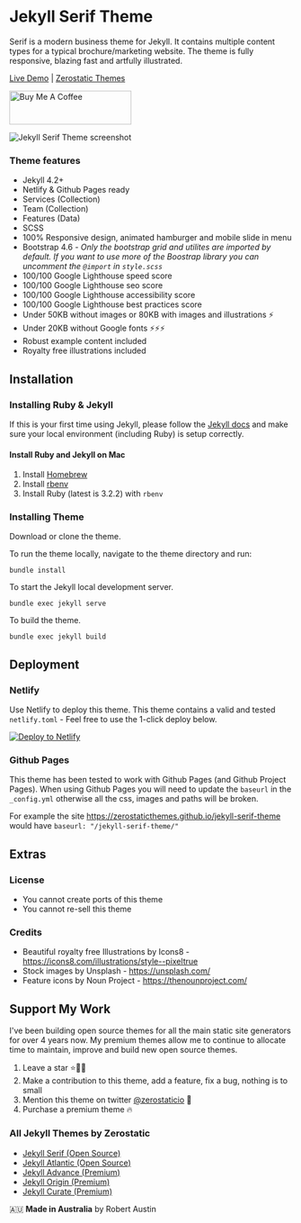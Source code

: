 # Jekyll Serif Theme

Serif is a modern business theme for Jekyll. It contains multiple content types for a typical brochure/marketing website. The theme is fully responsive, blazing fast and artfully illustrated.

[Live Demo](https://jekyll-serif.netlify.app/) |
[Zerostatic Themes](https://www.zerostatic.io)

<a href="https://www.buymeacoffee.com/zerostatic" target="_blank"><img src="https://cdn.buymeacoffee.com/buttons/v2/default-yellow.png" alt="Buy Me A Coffee" style="height: 60px !important;width: 217px !important;" ></a>

![Jekyll Serif Theme screenshot](https://www.zerostatic.io/theme/jekyll-serif/jekyll-serif-screenshot.png)

### Theme features

- Jekyll 4.2+
- Netlify & Github Pages ready
- Services (Collection)
- Team (Collection)
- Features (Data)
- SCSS
- 100% Responsive design, animated hamburger and mobile slide in menu
- Bootstrap 4.6 - _Only the bootstrap grid and utilites are imported by default. If you want to use more of the Boostrap library you can uncomment the `@import` in `style.scss`_
- 100/100 Google Lighthouse speed score
- 100/100 Google Lighthouse seo score
- 100/100 Google Lighthouse accessibility score
- 100/100 Google Lighthouse best practices score
- Under 50KB without images or 80KB with images and illustrations ⚡
- Under 20KB without Google fonts ⚡⚡⚡
- Robust example content included
- Royalty free illustrations included

## Installation

### Installing Ruby & Jekyll

If this is your first time using Jekyll, please follow the [Jekyll docs](https://jekyllrb.com/docs/installation/) and make sure your local environment (including Ruby) is setup correctly.

#### Install Ruby and Jekyll on Mac
1. Install [Homebrew](https://brew.sh/)
2. Install [rbenv](https://github.com/rbenv/rbenv)
3. Install Ruby (latest is 3.2.2) with `rbenv`

### Installing Theme

Download or clone the theme.

To run the theme locally, navigate to the theme directory and run:

```
bundle install
```

To start the Jekyll local development server.

```
bundle exec jekyll serve
```

To build the theme.

```
bundle exec jekyll build
```

## Deployment

### Netlify

Use Netlify to deploy this theme. This theme contains a valid and tested `netlify.toml` - Feel free to use the 1-click deploy below.

[![Deploy to Netlify](https://www.netlify.com/img/deploy/button.svg)](https://app.netlify.com/start/deploy?repository=https://github.com/zerostaticthemes/jekyll-serif-theme)

### Github Pages

This theme has been tested to work with Github Pages (and Github Project Pages). When using Github Pages you will need to update the `baseurl` in the `_config.yml` otherwise all the css, images and paths will be broken.

For example the site https://zerostaticthemes.github.io/jekyll-serif-theme would have `baseurl: "/jekyll-serif-theme/"`

## Extras

### License

- You cannot create ports of this theme
- You cannot re-sell this theme

### Credits

- Beautiful royalty free Illustrations by Icons8 - https://icons8.com/illustrations/style--pixeltrue
- Stock images by Unsplash - https://unsplash.com/
- Feature icons by Noun Project - https://thenounproject.com/

## Support My Work

I've been building open source themes for all the main static site generators for over 4 years now. My premium themes allow me to continue to allocate time to maintain, improve and build new open source themes.

1. Leave a star ⭐🙏🏻
2. Make a contribution to this theme, add a feature, fix a bug, nothing is to small 
2. Mention this theme on twitter [@zerostaticio](https://twitter.com/zerostaticio) 📢
3. Purchase a premium theme 🔥

### All Jekyll Themes by Zerostatic

- [Jekyll Serif (Open Source)](https://www.zerostatic.io/theme/jekyll-serif/)
- [Jekyll Atlantic (Open Source)](https://www.zerostatic.io/theme/jekyll-atlantic/)
- [Jekyll Advance (Premium)](https://www.zerostatic.io/theme/jekyll-advance/)
- [Jekyll Origin (Premium)](https://www.zerostatic.io/theme/jekyll-origin/)
- [Jekyll Curate (Premium)](https://www.zerostatic.io/theme/jekyll-curate/)

🇦🇺 **Made in Australia** by Robert Austin
